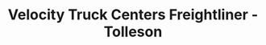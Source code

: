 ---
title: "Velocity Truck Centers Freightliner - Tolleson"
url: /tolleson/velocity-truck-centers-freightliner-tolleson/
shop: Autohaus
---